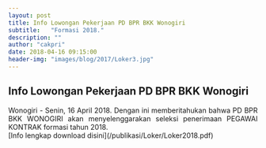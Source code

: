 ```yaml
---
layout: post
title: Info Lowongan Pekerjaan PD BPR BKK Wonogiri
subtitle:   "Formasi 2018."
description: ""
author: "cakpri"
date: 2018-04-16 09:15:00
header-img: "images/blog/2017/Loker3.jpg"
---
```



## Info Lowongan Pekerjaan PD BPR BKK Wonogiri
<div style="text-align: justify;">Wonogiri - Senin, 16 April 2018. 
Dengan ini memberitahukan bahwa PD BPR BKK WONOGIRI akan menyelenggarakan seleksi penerimaan PEGAWAI KONTRAK
formasi tahun 2018.</div>
[Info lengkap download disini](/publikasi/Loker/Loker2018.pdf)
